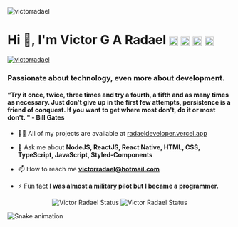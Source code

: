 <img src="https://komarev.com/ghpvc/?username=victorradael" alt="victorradael" />
<h1 align="left">Hi 👋, I'm Victor G A Radael <a href="https://linkedin.com/in/victorradael" target="blank"><img align="center" src="https://www.flaticon.com/svg/static/icons/svg/1384/1384062.svg" alt="victorradael" height="20" width="20" /></a>
<a href="https://instagram.com/victorradael" target="blank"><img align="center" src="https://www.flaticon.com/svg/static/icons/svg/1384/1384063.svg" alt="victorradael" height="20" width="20" /></a>
<a href="https://twitter.com/victorradael" target="blank"><img align="center" src="https://www.flaticon.com/svg/static/icons/svg/1384/1384065.svg" alt="victorradael" height="20" width="20" /></a>
<a href="https://www.facebook.com/victorradaelx" target="blank"><img align="center" src="https://cdn-icons-png.flaticon.com/512/174/174848.png" height="20" width="20" /></a> </h1>

<p align="right">

<a href="https://www.codewars.com/users/victorradael" target="blank"><img align="center" src="https://www.codewars.com/users/victorradael/badges/micro" alt="victorradael"  /></a>

</p>

<h3 align="left">Passionate about technology, even more about development.</h3>

<h4 align="left">“Try it once, twice, three times and try a fourth, a fifth and as many times as necessary. Just don't give up in the first few attempts, persistence is a friend of conquest. If you want to get where most don't, do it or most don't. " - Bill Gates</h4>

- 👨‍💻 All of my projects are available at [radaeldeveloper.vercel.app](https://radaeldeveloper.vercel.app)

- 💬 Ask me about **NodeJS, ReactJS, React Native, HTML, CSS, TypeScript, JavaScript, Styled-Components**

- 📫 How to reach me **victorradael@hotmail.com**

- ⚡ Fun fact **I was almost a military pilot but I became a programmer.**

<p align="center"> 
  
  <img src="https://github-readme-stats.vercel.app/api?username=victorradael&include_all_commits=true&show_icons=true&count_private=true&theme=tokyonight" alt="Victor Radael Status"/>
  
  <img src="https://github-readme-stats.vercel.app/api/top-langs/?username=victorradael&layout=compact&theme=tokyonight" alt="Victor Radael Status"/>

</p>

![Snake animation](https://github.com/victorradael/victorradael/blob/output/github-contribution-grid-snake.svg)
